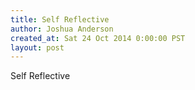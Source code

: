 ```yaml
---
title: Self Reflective
author: Joshua Anderson
created_at: Sat 24 Oct 2014 0:00:00 PST
layout: post
---
```


Self Reflective
